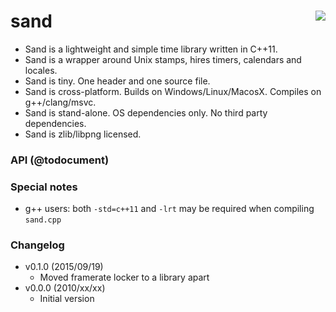 sand <a href="https://travis-ci.org/r-lyeh/sand"><img src="https://api.travis-ci.org/r-lyeh/sand.svg?branch=master" align="right" /></a>
====

- Sand is a lightweight and simple time library written in C++11.
- Sand is a wrapper around Unix stamps, hires timers, calendars and locales.
- Sand is tiny. One header and one source file.
- Sand is cross-platform. Builds on Windows/Linux/MacosX. Compiles on g++/clang/msvc.
- Sand is stand-alone. OS dependencies only. No third party dependencies.
- Sand is zlib/libpng licensed.

### API (@todocument)

### Special notes
- g++ users: both `-std=c++11` and `-lrt` may be required when compiling `sand.cpp`

### Changelog
- v0.1.0 (2015/09/19)
  - Moved framerate locker to a library apart
- v0.0.0 (2010/xx/xx)
  - Initial version
